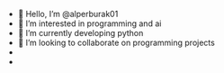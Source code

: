 - 👋 Hello, I’m @alperburak01
- 👀 I’m interested in programming and ai
- 🌱 I’m currently developing python 
- 💞️ I’m looking to collaborate on programming projects
- 
- 

<!---
alperburak01/alperburak01 is a ✨ special ✨ repository because its `README.md` (this file) appears on your GitHub profile.
You can click the Preview link to take a look at your changes.
--->
